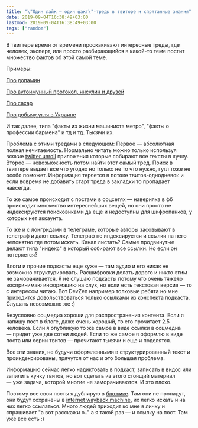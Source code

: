 ```yaml
---
title: "\"Один лайк — один факт\"-треды в твиторе и спрятанные знания"
date: 2019-09-04T16:38:49+03:00
lastmod: 2019-09-04T16:38:49+03:00
tags: ["random"]
---
```


В твиттере время от времени проскакивают интересные треды, где человек, эксперт, или просто разбирающийся в какой-то теме постит множество фактов об этой самой теме.

Примеры:

[Про допамин](https://twitter.com/ThistleArts/status/1081839198838157312)

[Про аутоимунный протокол, инсулин и друзей](https://twitter.com/ThistleArts/status/987444123916472327)

[Про сахар](https://twitter.com/23ydobemos/status/1167126862889455616)

[Про добычу угля в Украине](https://twitter.com/dmityan/status/1165701276551614464) 

И так далее, типа "факты из жизни машиниста метро", "факты о профессии бармена" и тд и тд. Тысячи их.

Проблема с этими тредами в следующем:
Первое — абсолютная полная нечитаемость. Нормально читать можно только используя всякие [twitter unroll](https://threadreaderapp.com/) приложения которые собирают все тексты в кучку.
Второе — невозможность потом найти этот самый тред. Поиск в твиттере выдает все что угодно но только не то что нужно, гугл тоже не особо поможет. Информация теряется в потоке твитов-однодневок и если вовремя не добавить старт треда в закладки то пропадает навсегда.

То же самое происходит с постами в соцсетях — наверняка в фб происходит множество интереснейших вещей, но они просто не индексируются поисковиками да еще и недоступны для шифропанков, у которых нет аккаунта.

То же и с лонгридами в телеграме, которые авторы засовывают в телеграф и дают ссылку. Телеграф не индексируется и ссылки на него непонятно где потом искать. Канал листать? Самые продвинутые делают типа "индекс" в который собирают все ссылки. Но если он потеряется?

Влоги и прочие подкасты еще хуже — там аудио и его никак не возможно структурировать. Расшифровки делать дорого и никто этим не заморачивается. Я не слушаю подкасты потому что очень тяжело воспринимаю информацию на слух, но если есть текстовая версия — то с интересом читаю. Вот DevZen например толковые ребята но мне приходится довольствоваться только ссылками из конспекта подкаста. Слушать невозможно же :)

Безусловно соцмедиа хороши для распространения контента. Если я напишу пост в блоге, даже очень хороший, то его прочитает 2.5 человека. Если я опубликую то же самое в виде ссылки в соцмедиа — придет уже две сотни людей. Если то же самое я оформлю в виде поста или серии твитов — прочитают тысячи и еще и поделятся.

Все эти знания, не будучи оформленными в структурированный текст и проиндексированы, прячутся от нас и это большая проблема.

Информацию сейчас легко надиктовать в подкаст, записать в видос или запилить кучку твитов, но вот сделать из этого стоящий материал — уже задача, которой многие не заморачиваются. И это плохо.

Поэтому все свои посты я дублирую в [бложике](https://www.rozhkov.me). Там они не пропадут, они будут сохранены в [internet wayback machine](https://web.archive.org/web/20190904154303/https://www.rozhkov.me/), их легко искать и на них легко ссылаться. Много людей приходит ко мне в личку и спрашивает "а вот расскажи о.." а я такой раз — и ссылку на пост. Там уже все есть :)
